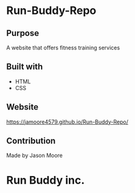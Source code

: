 # Run-Buddy-Repo

## Purpose
A website that offers fitness training services

## Built with
* HTML
* CSS

## Website
https://jamoore4579.github.io/Run-Buddy-Repo/

## Contribution
Made by Jason Moore

# Run Buddy inc.